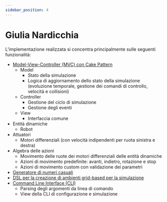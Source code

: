 ```yaml
---
sidebar_position: 4
---
```


# Giulia Nardicchia

L’implementazione realizzata si concentra principalmente sulle seguenti funzionalità:

- [Model-View-Controller (MVC) con Cake Pattern](./mvc-simulation-core.md)
  - Model
    - Stato della simulazione
    - Logica di aggiornamento dello stato della simulazione (evoluzione temporale, gestione dei comandi di
      controllo, velocità e collisioni)
  - Controller
    - Gestione del ciclo di simulazione
    - Gestione degli eventi
  - View
    - Interfaccia comune
- Entità dinamiche
    - Robot
- Attuatori
    - Motori differenziali (con velocità indipendenti per ruota sinistra e destra)
- Algebra delle azioni
    - Movimento delle ruote dei motori differenziali delle entità dinamiche
    - Azioni di movimento predefinite: avanti, indietro, rotazione e stop
    - Azioni di movimento custom con validazione dei parametri
- [Generatore di numeri casuali](./random-number-generator.md)
- [DSL per la creazione di ambienti grid-based per la simulazione](./dsl-environment-grid-based.md)
- [Command Line Interface (CLI)](./cli.md)
    - Parsing degli argomenti da linea di comando
    - View della CLI di configurazione e simulazione
